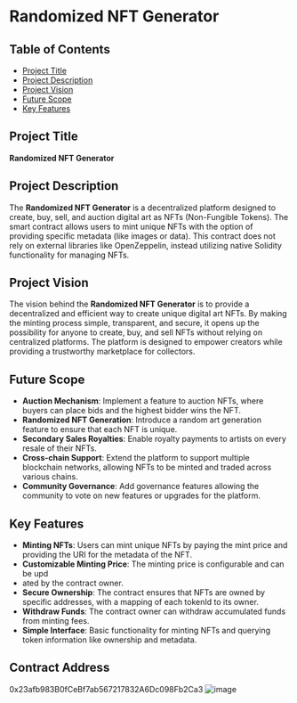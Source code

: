 # Randomized NFT Generator

## Table of Contents
- [Project Title](#project-title)
- [Project Description](#project-description)
- [Project Vision](#project-vision)
- [Future Scope](#future-scope)
- [Key Features](#key-features)

## Project Title

**Randomized NFT Generator**

## Project Description

The **Randomized NFT Generator** is a decentralized platform designed to create, buy, sell, and auction digital art as NFTs (Non-Fungible Tokens). The smart contract allows users to mint unique NFTs with the option of providing specific metadata (like images or data). This contract does not rely on external libraries like OpenZeppelin, instead utilizing native Solidity functionality for managing NFTs.

## Project Vision

The vision behind the **Randomized NFT Generator** is to provide a decentralized and efficient way to create unique digital art NFTs. By making the minting process simple, transparent, and secure, it opens up the possibility for anyone to create, buy, and sell NFTs without relying on centralized platforms. The platform is designed to empower creators while providing a trustworthy marketplace for collectors.

## Future Scope

- **Auction Mechanism**: Implement a feature to auction NFTs, where buyers can place bids and the highest bidder wins the NFT.
- **Randomized NFT Generation**: Introduce a random art generation feature to ensure that each NFT is unique.
- **Secondary Sales Royalties**: Enable royalty payments to artists on every resale of their NFTs.
- **Cross-chain Support**: Extend the platform to support multiple blockchain networks, allowing NFTs to be minted and traded across various chains.
- **Community Governance**: Add governance features allowing the community to vote on new features or upgrades for the platform.

## Key Features

- **Minting NFTs**: Users can mint unique NFTs by paying the mint price and providing the URI for the metadata of the NFT.
- **Customizable Minting Price**: The minting price is configurable and can be upd
- ated by the contract owner.
- **Secure Ownership**: The contract ensures that NFTs are owned by specific addresses, with a mapping of each tokenId to its owner.
- **Withdraw Funds**: The contract owner can withdraw accumulated funds from minting fees.
- **Simple Interface**: Basic functionality for minting NFTs and querying token information like ownership and metadata.

## Contract Address
0x23afb983B0fCeBf7ab567217832A6Dc098Fb2Ca3
![image](https://github.com/user-attachments/assets/49c24d71-7a99-400f-bc77-3722a4e83ae2)
